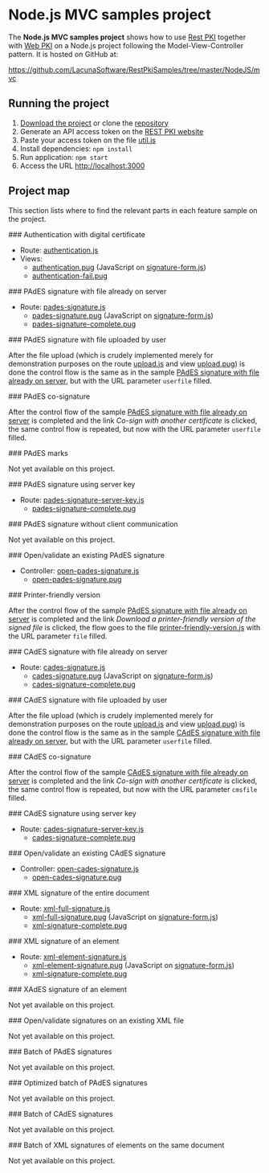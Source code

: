 ﻿# Node.js MVC samples project

The **Node.js MVC samples project** shows how to use [Rest PKI](../index.md) together with [Web PKI](../../web-pki/index.md)
on a Node.js project following the Model-View-Controller pattern. It is hosted on GitHub at:

https://github.com/LacunaSoftware/RestPkiSamples/tree/master/NodeJS/mvc

## Running the project

1. [Download the project](https://github.com/LacunaSoftware/RestPkiSamples/archive/master.zip) or clone the [repository](https://github.com/LacunaSoftware/RestPkiSamples.git)
1. Generate an API access token on the [REST PKI website](https://pki.rest/)
1. Paste your access token on the file [util.js](https://github.com/LacunaSoftware/RestPkiSamples/blob/master/NodeJS/mvc/util.js#L14)
1. Install dependencies: `npm install`
1. Run application: `npm start`
1. Access the URL [http://localhost:3000](http://localhost:3000)

## Project map

This section lists where to find the relevant parts in each feature sample on the project.

<a name="auth" />
### Authentication with digital certificate

* Route: [authentication.js](https://github.com/LacunaSoftware/RestPkiSamples/blob/master/NodeJS/mvc/routes/authentication.js)
* Views:
  * [authentication.pug](https://github.com/LacunaSoftware/RestPkiSamples/blob/master/NodeJS/mvc/views/authentication.pug)
    (JavaScript on [signature-form.js](https://github.com/LacunaSoftware/RestPkiSamples/blob/master/NodeJS/mvc/public/javascripts/signature-form.js))
  * [authentication-fail.pug](https://github.com/LacunaSoftware/RestPkiSamples/blob/master/NodeJS/mvc/views/authentication-fail.pug)

<a name="pades" />
### PAdES signature with file already on server

* Route: [pades-signature.js](https://github.com/LacunaSoftware/RestPkiSamples/blob/master/NodeJS/mvc/routes/pades-signature.js)
  * [pades-signature.pug](https://github.com/LacunaSoftware/RestPkiSamples/blob/master/NodeJS/mvc/views/pades-signature.pug)
    (JavaScript on [signature-form.js](https://github.com/LacunaSoftware/RestPkiSamples/blob/master/NodeJS/mvc/public/javascripts/signature-form.js))
  * [pades-signature-complete.pug](https://github.com/LacunaSoftware/RestPkiSamples/blob/master/NodeJS/mvc/views/pades-signature-complete.pug)

<a name="pades-upload" />
### PAdES signature with file uploaded by user

After the file upload (which is crudely implemented merely for demonstration purposes on the route
[upload.js](https://github.com/LacunaSoftware/RestPkiSamples/blob/master/NodeJS/mvc/routes/upload.js)
and view
[upload.pug](https://github.com/LacunaSoftware/RestPkiSamples/blob/master/NodeJS/mvc/views/upload.pug))
is done the control flow is the same as in the sample [PAdES signature with file already on server](#pades), but with the URL parameter `userfile` filled.

<a name="pades-cosign" />
### PAdES co-signature

After the control flow of the sample [PAdES signature with file already on server](#pades) is completed and the link *Co-sign with another certificate* is clicked, the
same control flow is repeated, but now with the URL parameter `userfile` filled.

<a name="pdf-marks" />
### PAdES marks

Not yet available on this project.

<a name="pades-server" />
### PAdES signature using server key

* Route: [pades-signature-server-key.js](https://github.com/LacunaSoftware/RestPkiSamples/blob/master/NodeJS/mvc/routes/pades-signature-server-key.js)
  * [pades-signature-complete.pug](https://github.com/LacunaSoftware/RestPkiSamples/blob/master/NodeJS/mvc/views/pades-signature-complete.pug)

<a name="pades-wo-client" />
### PAdES signature without client communication

Not yet available on this project.

<a name="open-pades" />
### Open/validate an existing PAdES signature

* Controller: [open-pades-signature.js](https://github.com/LacunaSoftware/RestPkiSamples/blob/master/NodeJS/mvc/routes/open-pades-signature.js)
  * [open-pades-signature.pug](https://github.com/LacunaSoftware/RestPkiSamples/blob/master/NodeJS/mvc/views/open-pades-signature.pug)

<a name="print" />
### Printer-friendly version

After the control flow of the sample [PAdES signature with file already on server](#pades) is completed and the link *Download a printer-friendly version of the signed file* is clicked,
the flow goes to the file
[printer-friendly-version.js](https://github.com/LacunaSoftware/RestPkiSamples/blob/master/NodeJS/mvc/routes/printer-friendly-version.js)
with the URL parameter `file` filled.

<a name="cades" />
### CAdES signature with file already on server

* Route: [cades-signature.js](https://github.com/LacunaSoftware/RestPkiSamples/blob/master/NodeJS/mvc/routes/cades-signature.js)
  * [cades-signature.pug](https://github.com/LacunaSoftware/RestPkiSamples/blob/master/NodeJS/mvc/views/cades-signature.pug)
    (JavaScript on [signature-form.js](https://github.com/LacunaSoftware/RestPkiSamples/blob/master/NodeJS/mvc/public/javascripts/signature-form.js))
  * [cades-signature-complete.pug](https://github.com/LacunaSoftware/RestPkiSamples/blob/master/NodeJS/mvc/views/cades-signature-complete.pug)

<a name="cades-upload" />
### CAdES signature with file uploaded by user

After the file upload (which is crudely implemented merely for demonstration purposes on the route
[upload.js](https://github.com/LacunaSoftware/RestPkiSamples/blob/master/NodeJS/mvc/routes/upload.js)
and view
[upload.pug](https://github.com/LacunaSoftware/RestPkiSamples/blob/master/NodeJS/mvc/views/upload.pug))
is done the control flow is the same as in the sample [CAdES signature with file already on server](#cades), but with the URL parameter `userfile` filled.

<a name="cades-cosign" />
### CAdES co-signature

After the control flow of the sample [CAdES signature with file already on server](#cades) is completed and the link *Co-sign with another certificate* is clicked, the
same control flow is repeated, but now with the URL parameter `cmsfile` filled.

<a name="cades-server" />
### CAdES signature using server key

* Route: [cades-signature-server-key.js](https://github.com/LacunaSoftware/RestPkiSamples/blob/master/NodeJS/mvc/routes/cades-signature-server-key.js)
  * [cades-signature-complete.pug](https://github.com/LacunaSoftware/RestPkiSamples/blob/master/NodeJS/mvc/views/cades-signature-complete.pug)

<a name="open-cades" />
### Open/validate an existing CAdES signature

* Controller: [open-cades-signature.js](https://github.com/LacunaSoftware/RestPkiSamples/blob/master/NodeJS/mvc/routes/open-cades-signature.js)
  * [open-cades-signature.pug](https://github.com/LacunaSoftware/RestPkiSamples/blob/master/NodeJS/mvc/views/open-cades-signature.pug)

<a name="xml-full" />
### XML signature of the entire document

* Route: [xml-full-signature.js](https://github.com/LacunaSoftware/RestPkiSamples/blob/master/NodeJS/mvc/routes/xml-full-signature.js)
  * [xml-full-signature.pug](https://github.com/LacunaSoftware/RestPkiSamples/blob/master/NodeJS/mvc/views/xml-full-signature.pug)
    (JavaScript on [signature-form.js](https://github.com/LacunaSoftware/RestPkiSamples/blob/master/NodeJS/mvc/public/javascripts/signature-form.js))
  * [xml-signature-complete.pug](https://github.com/LacunaSoftware/RestPkiSamples/blob/master/NodeJS/mvc/views/xml-signature-complete.pug)

<a name="xml-element" />
### XML signature of an element

* Route: [xml-element-signature.js](https://github.com/LacunaSoftware/RestPkiSamples/blob/master/NodeJS/mvc/routes/xml-element-signature.js)
  * [xml-element-signature.pug](https://github.com/LacunaSoftware/RestPkiSamples/blob/master/NodeJS/mvc/views/xml-element-signature.pug)
    (JavaScript on [signature-form.js](https://github.com/LacunaSoftware/RestPkiSamples/blob/master/NodeJS/mvc/public/javascripts/signature-form.js))
  * [xml-signature-complete.pug](https://github.com/LacunaSoftware/RestPkiSamples/blob/master/NodeJS/mvc/views/xml-signature-complete.pug)

<a name="xades-element" />
### XAdES signature of an element

Not yet available on this project.

<a name="open-xml" />
### Open/validate signatures on an existing XML file

Not yet available on this project.

<a name="batch" />
### Batch of PAdES signatures

Not yet available on this project.

<a name="batch-optimized" />
### Optimized batch of PAdES signatures

Not yet available on this project.

<a name="batch-cades" />
### Batch of CAdES signatures

Not yet available on this project.

<a name="batch-xml-element" />
### Batch of XML signatures of elements on the same document

Not yet available on this project.
